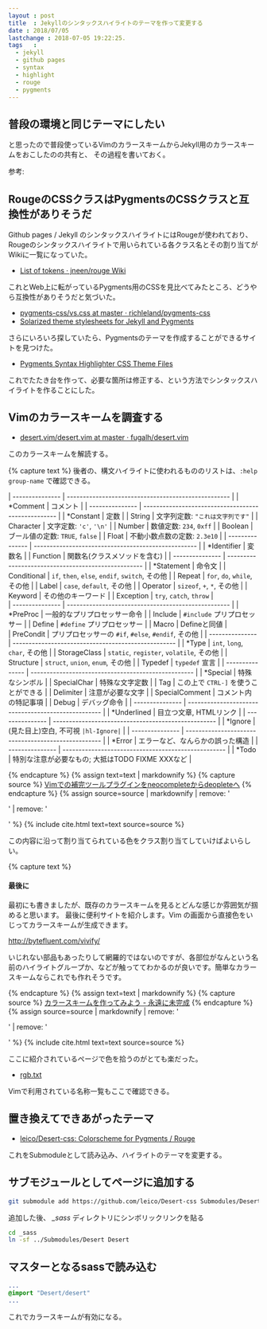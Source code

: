 ```yaml
---
layout : post
title  : Jekyllのシンタックスハイライトのテーマを作って変更する
date : 2018/07/05
lastchange : 2018-07-05 19:22:25.
tags   :
  - jekyll
  - github pages
  - syntax
  - highlight
  - rouge
  - pygments
---
```



## 普段の環境と同じテーマにしたい

と思ったので普段使っているVimのカラースキームからJekyll用のカラースキームをおこしたのの共有と、
その過程を書いておく。

参考:

## RougeのCSSクラスはPygmentsのCSSクラスと互換性がありそうだ

Github pages / Jekyll のシンタックスハイライトにはRougeが使われており、
Rougeのシンタックスハイライトで用いられている各クラス名とその割り当てがWikiに一覧になっていた。

* [List of tokens · jneen/rouge Wiki](https://github.com/jneen/rouge/wiki/List-of-tokens)

これとWeb上に転がっているPygments用のCSSを見比べてみたところ、どうやら互換性がありそうだと気づいた。

* [pygments-css/vs.css at master · richleland/pygments-css](https://github.com/richleland/pygments-css/blob/master/vs.css)
* [Solarized theme stylesheets for Jekyll and Pygments](https://gist.github.com/nicolashery/5765395)

さらにいろいろ探していたら、Pygmentsのテーマを作成することができるサイトを見つけた。

* [Pygments Syntax Highlighter CSS Theme Files](http://jwarby.github.io/jekyll-pygments-themes/languages/javascript.html)

これでたたき台を作って、必要な箇所は修正する、という方法でシンタックスハイライトを作ることにした。

## Vimのカラースキームを調査する

* [desert.vim/desert.vim at master · fugalh/desert.vim](https://github.com/fugalh/desert.vim/blob/master/colors/desert.vim)

このカラースキームを解読する。

{% capture text %}
後者の、構文ハイライトに使われるもののリストは、`:help group-name` で確認できる。

| --------------- | --------------------------------------------------- |
| \*Comment       | コメント                                            |
| --------------- | --------------------------------------------------- |
| \*Constant      | 定数                                                |
| String          | 文字列定数: `"これは文字列です"`                    |
| Character       | 文字定数: `'c'`, `'\n'`                             |
| Number          | 数値定数: `234`, `0xff`                             |
| Boolean         | ブール値の定数: `TRUE`, `false`                     |
| Float           | 不動小数点数の定数: `2.3e10`                        |
| --------------- | --------------------------------------------------- |
| \*Identifier    | 変数名                                              |
| Function        | 関数名(クラスメソッドを含む)                        |
| --------------- | --------------------------------------------------- |
| \*Statement     | 命令文                                              |
| Conditional     | `if`, `then`, `else`, `endif`, `switch`, その他     |
| Repeat          | `for`, `do`, `while`, その他                        | 
| Label           | `case`, `default`, その他                           | 
| Operator        | `sizeof`, `+`, `*`, その他                          | 
| Keyword         | その他のキーワード                                  |
| Exception       | `try`, `catch`, `throw`                             |  
| --------------- | --------------------------------------------------- |
| \*PreProc       | 一般的なプリプロセッサー命令                        | 
|  Include        | `#include` プリプロセッサー                         | 
|  Define         | `#define` プリプロセッサー                          | 
|  Macro          | Defineと同値                                        |  
|  PreCondit      | プリプロセッサーの `#if`, `#else`, `#endif`, その他 |
| --------------- | --------------------------------------------------- |
| \*Type          | `int`, `long`, `char`, その他                       |
|  StorageClass   | `static`, `register`, `volatile`, その他            |
|  Structure      | `struct`, `union`, `enum`, その他                   |
|  Typedef        | `typedef` 宣言                                      |
| --------------- | --------------------------------------------------- |
| \*Special       | 特殊なシンボル                                      | 
|  SpecialChar    | 特殊な文字定数                                      |
|  Tag            | この上で `CTRL-]` を使うことができる                |
|  Delimiter      | 注意が必要な文字                                    |
|  SpecialComment | コメント内の特記事項                                |
|  Debug          | デバッグ命令                                        |
| --------------- | --------------------------------------------------- |
| \*Underlined    | 目立つ文章, HTMLリンク                              |
| --------------- | --------------------------------------------------- |
| \*Ignore        | (見た目上)空白, 不可視  `|hl-Ignore|`               |
| --------------- | --------------------------------------------------- |
| \*Error         | エラーなど、なんらかの誤った構造                    |
| --------------- | --------------------------------------------------- |
| \*Todo          |  特別な注意が必要なもの; 大抵はTODO FIXME XXXなど   |


{% endcapture %}
{% assign text=text | markdownify %}
{% capture source %}
[Vimでの補完ツールプラグインをneocompleteからdeopleteへ](https://rcmdnk.com/blog/2017/11/16/computer-vim/)
{% endcapture %}
{% assign source=source | markdownify | remove: '<p>' | remove: '</p>' %}
{% include cite.html text=text source=source %}

この内容に沿って割り当てられている色をクラス割り当てしていけばよいらしい。

{% capture text %}
#### 最後に

最初にも書きましたが、既存のカラースキームを見るとどんな感じか雰囲気が掴めると思います。
最後に便利サイトを紹介します。Vim の画面から直接色をいじってカラースキームが生成できます。

<http://bytefluent.com/vivify/>

いじれない部品もあったりして網羅的ではないのですが、各部位がなんという名前のハイライトグループか、などが触っててわかるのが良いです。簡単なカラースキームならこれでも作れそうです。

{% endcapture %}
{% assign text=text | markdownify %}
{% capture source %}
[カラースキームを作ってみよう - 永遠に未完成](https://thinca.hatenablog.com/entry/20130410/1365530054)
{% endcapture %}
{% assign source=source | markdownify | remove: '<p>' | remove: '</p>' %}
{% include cite.html text=text source=source %}

ここに紹介されているページで色を拾うのがとても楽だった。

* [rgb.txt](http://fugal.net/vim/rgbtxt.html)

Vimで利用されている名称一覧もここで確認できる。


## 置き換えてできあがったテーマ

* [leico/Desert-css: Colorscheme for Pygments / Rouge](https://github.com/leico/Desert-css)

これをSubmoduleとして読み込み、ハイライトのテーマを変更する。

## サブモジュールとしてページに追加する

```sh
git submodule add https://github.com/leico/Desert-css Submodules/Desert
```

追加した後、 *\_sass* ディレクトリにシンボリックリンクを貼る

```sh
cd _sass
ln -sf ../Submodules/Desert Desert
```

## マスターとなるsassで読み込む

```sass
...
@import "Desert/desert"
...
```

これでカラースキームが有効になる。
